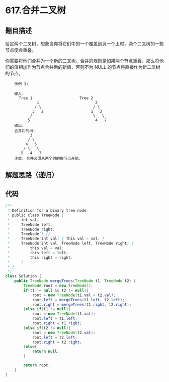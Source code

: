 # 617.合并二叉树

## 题目描述
给定两个二叉树，想象当你将它们中的一个覆盖到另一个上时，两个二叉树的一些节点便会重叠。

你需要将他们合并为一个新的二叉树。合并的规则是如果两个节点重叠，那么将他们的值相加作为节点合并后的新值，否则不为 NULL 的节点将直接作为新二叉树的节点。

        示例 1:

        输入: 
          Tree 1                     Tree 2                  
                  1                         2                             
                 / \                       / \                            
                3   2                     1   3                        
               /                           \   \                      
              5                             4   7                  
        输出: 
        合并后的树:
               3
              / \
             4   5
            / \   \ 
           5   4   7
        注意: 合并必须从两个树的根节点开始。


## 解题思路（递归）


## 代码
```java
/**
 * Definition for a binary tree node.
 * public class TreeNode {
 *     int val;
 *     TreeNode left;
 *     TreeNode right;
 *     TreeNode() {}
 *     TreeNode(int val) { this.val = val; }
 *     TreeNode(int val, TreeNode left, TreeNode right) {
 *         this.val = val;
 *         this.left = left;
 *         this.right = right;
 *     }
 * }
 */
class Solution {
    public TreeNode mergeTrees(TreeNode t1, TreeNode t2) {
        TreeNode root = new TreeNode();
        if(t1 != null && t2 != null){
            root = new TreeNode(t1.val + t2.val);
            root.left = mergeTrees(t1.left, t2.left);
            root.right = mergeTrees(t1.right, t2.right);
        }else if(t1 != null){
            root = new TreeNode(t1.val);
            root.left = t1.left;
            root.right = t1.right;
        }else if(t2 != null){
            root = new TreeNode(t2.val);
            root.left = t2.left;
            root.right = t2.right;
        }else{
            return null;
        }

        return root;
    }
}
```
